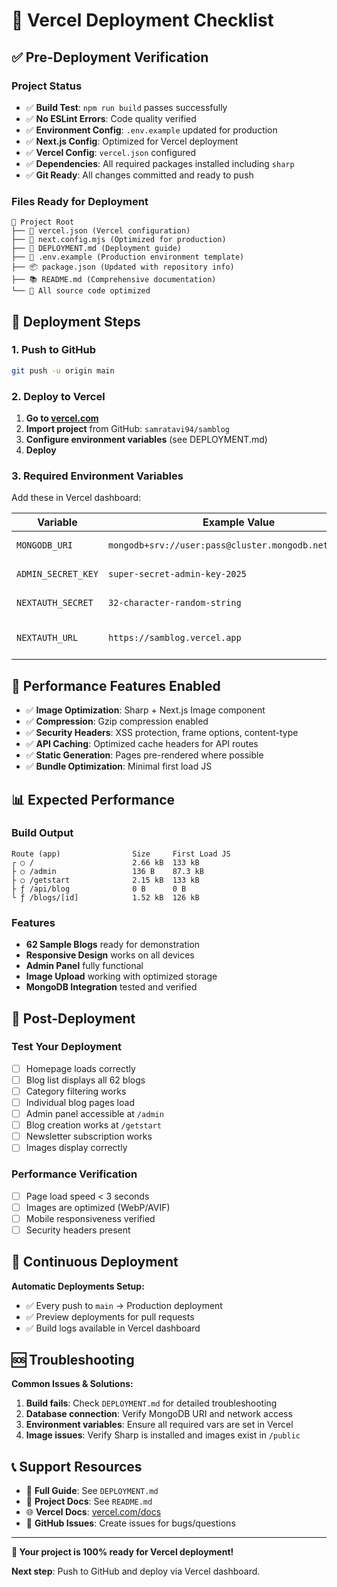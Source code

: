 # 🚀 Vercel Deployment Checklist

## ✅ Pre-Deployment Verification

### Project Status

- ✅ **Build Test**: `npm run build` passes successfully
- ✅ **No ESLint Errors**: Code quality verified
- ✅ **Environment Config**: `.env.example` updated for production
- ✅ **Next.js Config**: Optimized for Vercel deployment
- ✅ **Vercel Config**: `vercel.json` configured
- ✅ **Dependencies**: All required packages installed including `sharp`
- ✅ **Git Ready**: All changes committed and ready to push

### Files Ready for Deployment

```
📁 Project Root
├── 📄 vercel.json (Vercel configuration)
├── 📄 next.config.mjs (Optimized for production)
├── 📄 DEPLOYMENT.md (Deployment guide)
├── 📄 .env.example (Production environment template)
├── 📦 package.json (Updated with repository info)
├── 📚 README.md (Comprehensive documentation)
└── 🔧 All source code optimized
```

## 🎯 Deployment Steps

### 1. Push to GitHub

```bash
git push -u origin main
```

### 2. Deploy to Vercel

1. **Go to [vercel.com](https://vercel.com)**
2. **Import project** from GitHub: `samratavi94/samblog`
3. **Configure environment variables** (see DEPLOYMENT.md)
4. **Deploy**

### 3. Required Environment Variables

Add these in Vercel dashboard:

| Variable           | Example Value                                         | Notes                 |
| ------------------ | ----------------------------------------------------- | --------------------- |
| `MONGODB_URI`      | `mongodb+srv://user:pass@cluster.mongodb.net/samblog` | Production database   |
| `ADMIN_SECRET_KEY` | `super-secret-admin-key-2025`                         | Strong secret key     |
| `NEXTAUTH_SECRET`  | `32-character-random-string`                          | Authentication secret |
| `NEXTAUTH_URL`     | `https://samblog.vercel.app`                          | Your production URL   |

## 🔧 Performance Features Enabled

- ✅ **Image Optimization**: Sharp + Next.js Image component
- ✅ **Compression**: Gzip compression enabled
- ✅ **Security Headers**: XSS protection, frame options, content-type
- ✅ **API Caching**: Optimized cache headers for API routes
- ✅ **Static Generation**: Pages pre-rendered where possible
- ✅ **Bundle Optimization**: Minimal first load JS

## 📊 Expected Performance

### Build Output

```
Route (app)                Size     First Load JS
┌ ○ /                      2.66 kB  133 kB
├ ○ /admin                 136 B    87.3 kB
├ ○ /getstart              2.15 kB  133 kB
├ ƒ /api/blog              0 B      0 B
└ ƒ /blogs/[id]            1.52 kB  126 kB
```

### Features

- **62 Sample Blogs** ready for demonstration
- **Responsive Design** works on all devices
- **Admin Panel** fully functional
- **Image Upload** working with optimized storage
- **MongoDB Integration** tested and verified

## 🎉 Post-Deployment

### Test Your Deployment

- [ ] Homepage loads correctly
- [ ] Blog list displays all 62 blogs
- [ ] Category filtering works
- [ ] Individual blog pages load
- [ ] Admin panel accessible at `/admin`
- [ ] Blog creation works at `/getstart`
- [ ] Newsletter subscription works
- [ ] Images display correctly

### Performance Verification

- [ ] Page load speed < 3 seconds
- [ ] Images are optimized (WebP/AVIF)
- [ ] Mobile responsiveness verified
- [ ] Security headers present

## 🔄 Continuous Deployment

**Automatic Deployments Setup:**

- ✅ Every push to `main` → Production deployment
- ✅ Preview deployments for pull requests
- ✅ Build logs available in Vercel dashboard

## 🆘 Troubleshooting

**Common Issues & Solutions:**

1. **Build fails**: Check `DEPLOYMENT.md` for detailed troubleshooting
2. **Database connection**: Verify MongoDB URI and network access
3. **Environment variables**: Ensure all required vars are set in Vercel
4. **Image issues**: Verify Sharp is installed and images exist in `/public`

## 📞 Support Resources

- 📖 **Full Guide**: See `DEPLOYMENT.md`
- 🔧 **Project Docs**: See `README.md`
- 🌐 **Vercel Docs**: [vercel.com/docs](https://vercel.com/docs)
- 💬 **GitHub Issues**: Create issues for bugs/questions

---

**🚀 Your project is 100% ready for Vercel deployment!**

**Next step**: Push to GitHub and deploy via Vercel dashboard.

